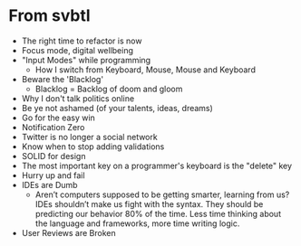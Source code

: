 # From svbtl

* The right time to refactor is now
* Focus mode, digital wellbeing
* "Input Modes" while programming
    * How I switch from Keyboard, Mouse, Mouse and Keyboard
* Beware the 'Blacklog'
    * Blacklog = Backlog of doom and gloom
* Why I don't talk politics online
* Be ye not ashamed (of your talents, ideas, dreams)
* Go for the easy win
* Notification Zero
* Twitter is no longer a social network
* Know when to stop adding validations
* SOLID for design
* The most important key on a programmer's keyboard is the "delete" key
* Hurry up and fail
* IDEs are Dumb
    * Aren’t computers supposed to be getting smarter, learning from us? IDEs shouldn’t make us fight with the syntax. They should be predicting our behavior 80% of the time. Less time thinking about the language and frameworks, more time writing logic.
* User Reviews are Broken